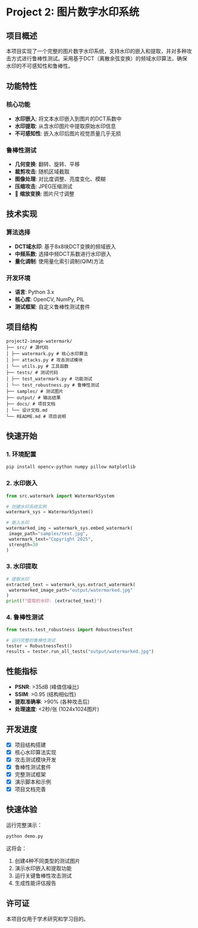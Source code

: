 # Project 2: 图片数字水印系统

## 项目概述

本项目实现了一个完整的图片数字水印系统，支持水印的嵌入和提取，并对多种攻击方式进行鲁棒性测试。采用基于DCT（离散余弦变换）的频域水印算法，确保水印的不可感知性和鲁棒性。

## 功能特性

### 核心功能
- **水印嵌入**: 将文本水印嵌入到图片的DCT系数中
- **水印提取**: 从含水印图片中提取原始水印信息
- **不可感知性**: 嵌入水印后图片视觉质量几乎无损

### 鲁棒性测试
- **几何变换**: 翻转、旋转、平移
- **裁剪攻击**: 随机区域截取
- **图像处理**: 对比度调整、亮度变化、模糊
- **压缩攻击**: JPEG压缩测试
- 📏 **缩放变换**: 图片尺寸调整

## 技术实现

### 算法选择
- **DCT域水印**: 基于8x8块DCT变换的频域嵌入
- **中频系数**: 选择中频DCT系数进行水印嵌入
- **量化调制**: 使用量化索引调制(QIM)方法

### 开发环境
- **语言**: Python 3.x
- **核心库**: OpenCV, NumPy, PIL
- **测试框架**: 自定义鲁棒性测试套件

## 项目结构

```
project2-image-watermark/
├── src/ # 源代码
│ ├── watermark.py # 核心水印算法
│ ├── attacks.py # 攻击测试模块
│ └── utils.py # 工具函数
├── tests/ # 测试代码
│ ├── test_watermark.py # 功能测试
│ └── test_robustness.py # 鲁棒性测试
├── samples/ # 测试图片
├── output/ # 输出结果
├── docs/ # 项目文档
│ └── 设计文档.md
└── README.md # 项目说明
```

## 快速开始

### 1. 环境配置
```bash
pip install opencv-python numpy pillow matplotlib
```

### 2. 水印嵌入
```python
from src.watermark import WatermarkSystem

# 创建水印系统实例
watermark_sys = WatermarkSystem()

# 嵌入水印
watermarked_img = watermark_sys.embed_watermark(
 image_path="samples/test.jpg",
 watermark_text="Copyright 2025",
 strength=30
)
```

### 3. 水印提取
```python
# 提取水印
extracted_text = watermark_sys.extract_watermark(
 watermarked_image_path="output/watermarked.jpg"
)
print(f"提取的水印: {extracted_text}")
```

### 4. 鲁棒性测试
```python
from tests.test_robustness import RobustnessTest

# 运行完整的鲁棒性测试
tester = RobustnessTest()
results = tester.run_all_tests("output/watermarked.jpg")
```

## 性能指标

- **PSNR**: >35dB (峰值信噪比)
- **SSIM**: >0.95 (结构相似性)
- **提取准确率**: >90% (各种攻击后)
- **处理速度**: <2秒/张 (1024x1024图片)

## 开发进度

- [x] 项目结构搭建
- [x] 核心水印算法实现
- [x] 攻击测试模块开发
- [x] 鲁棒性测试套件
- [x] 完整测试框架
- [x] 演示脚本和示例
- [x] 项目文档完善

## 快速体验

运行完整演示：
```bash
python demo.py
```

这将会：
1. 创建4种不同类型的测试图片
2. 演示水印嵌入和提取功能
3. 运行关键鲁棒性攻击测试
4. 生成性能评估报告

## 许可证

本项目仅用于学术研究和学习目的。
